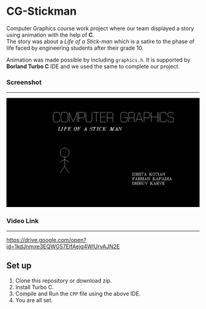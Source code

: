 # CG-Stickman
Computer Graphics course work project where our team displayed a story using animation with the help of **C**.  
The story was about a *Life of a Stick-man* which is a satire to the phase of life faced by engineering students after their grade 10.

Animation was made possible by including ```graphics.h```. It is supported by **Borland Turbo C** IDE and we used the same to complete our project.



### Screenshot
---
![alt text][logo]

[logo]:https://github.com/karved/CG-Stickman/blob/master/docs/stick.png

### Video Link
---

https://drive.google.com/open?id=1kdJnmxe3EQWG57ElfAejg4WlUrvAJN2E

## Set up
1. Clone this repository or download zip.
2. Install Turbo C.
3. Compile and Run the ```CPP``` file using the above IDE.
4. You are all set.
